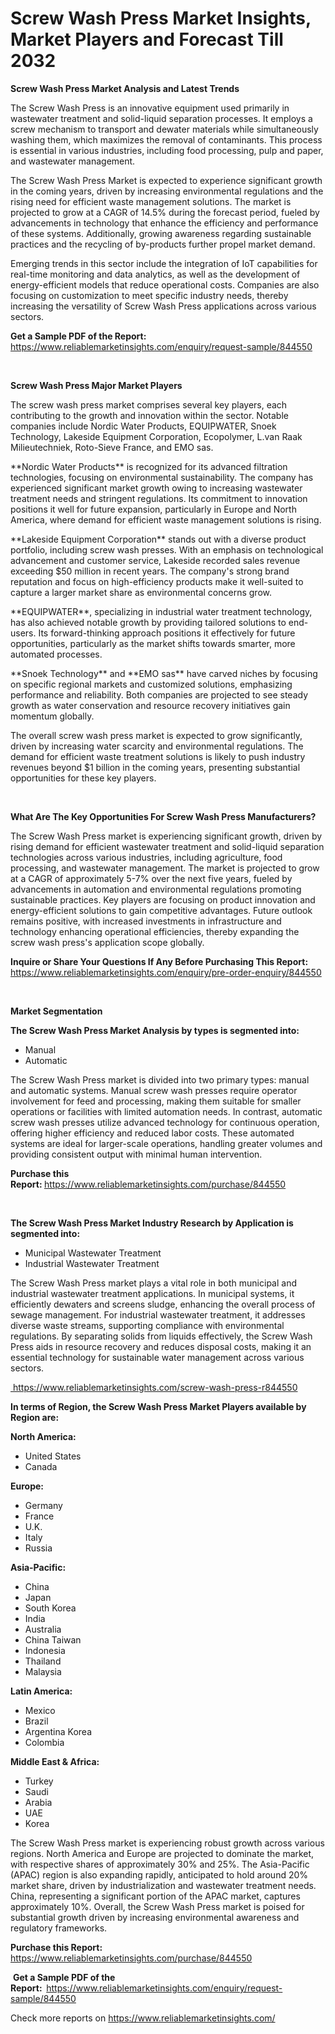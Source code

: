 <p><h1>Screw Wash Press Market Insights, Market Players and Forecast Till 2032</h1></p><p><strong>Screw Wash Press Market Analysis and Latest Trends</strong></p>
<p><p>The Screw Wash Press is an innovative equipment used primarily in wastewater treatment and solid-liquid separation processes. It employs a screw mechanism to transport and dewater materials while simultaneously washing them, which maximizes the removal of contaminants. This process is essential in various industries, including food processing, pulp and paper, and wastewater management.</p><p>The Screw Wash Press Market is expected to experience significant growth in the coming years, driven by increasing environmental regulations and the rising need for efficient waste management solutions. The market is projected to grow at a CAGR of 14.5% during the forecast period, fueled by advancements in technology that enhance the efficiency and performance of these systems. Additionally, growing awareness regarding sustainable practices and the recycling of by-products further propel market demand. </p><p>Emerging trends in this sector include the integration of IoT capabilities for real-time monitoring and data analytics, as well as the development of energy-efficient models that reduce operational costs. Companies are also focusing on customization to meet specific industry needs, thereby increasing the versatility of Screw Wash Press applications across various sectors.</p></p>
<p><strong>Get a Sample PDF of the Report:&nbsp;</strong> <a href="https://www.reliablemarketinsights.com/enquiry/request-sample/844550?utm_campaign=2244&utm_medium=2&utm_source=Github&utm_content=ia&utm_term=10042025&utm_id=screw-wash-press">https://www.reliablemarketinsights.com/enquiry/request-sample/844550</a></p>
<p>&nbsp;</p>
<p><strong>Screw Wash Press Major Market Players</strong></p>
<p><p>The screw wash press market comprises several key players, each contributing to the growth and innovation within the sector. Notable companies include Nordic Water Products, EQUIPWATER, Snoek Technology, Lakeside Equipment Corporation, Ecopolymer, L.van Raak Milieutechniek, Roto-Sieve France, and EMO sas. </p><p>**Nordic Water Products** is recognized for its advanced filtration technologies, focusing on environmental sustainability. The company has experienced significant market growth owing to increasing wastewater treatment needs and stringent regulations. Its commitment to innovation positions it well for future expansion, particularly in Europe and North America, where demand for efficient waste management solutions is rising.</p><p>**Lakeside Equipment Corporation** stands out with a diverse product portfolio, including screw wash presses. With an emphasis on technological advancement and customer service, Lakeside recorded sales revenue exceeding $50 million in recent years. The company's strong brand reputation and focus on high-efficiency products make it well-suited to capture a larger market share as environmental concerns grow.</p><p>**EQUIPWATER**, specializing in industrial water treatment technology, has also achieved notable growth by providing tailored solutions to end-users. Its forward-thinking approach positions it effectively for future opportunities, particularly as the market shifts towards smarter, more automated processes.</p><p>**Snoek Technology** and **EMO sas** have carved niches by focusing on specific regional markets and customized solutions, emphasizing performance and reliability. Both companies are projected to see steady growth as water conservation and resource recovery initiatives gain momentum globally.</p><p>The overall screw wash press market is expected to grow significantly, driven by increasing water scarcity and environmental regulations. The demand for efficient waste treatment solutions is likely to push industry revenues beyond $1 billion in the coming years, presenting substantial opportunities for these key players.</p></p>
<p>&nbsp;</p>
<p><strong>What Are The Key Opportunities For Screw Wash Press Manufacturers?</strong></p>
<p><p>The Screw Wash Press market is experiencing significant growth, driven by rising demand for efficient wastewater treatment and solid-liquid separation technologies across various industries, including agriculture, food processing, and wastewater management. The market is projected to grow at a CAGR of approximately 5-7% over the next five years, fueled by advancements in automation and environmental regulations promoting sustainable practices. Key players are focusing on product innovation and energy-efficient solutions to gain competitive advantages. Future outlook remains positive, with increased investments in infrastructure and technology enhancing operational efficiencies, thereby expanding the screw wash press's application scope globally.</p></p>
<p><strong>Inquire or Share Your Questions If Any Before Purchasing This Report:</strong> <a href="https://www.reliablemarketinsights.com/enquiry/pre-order-enquiry/844550?utm_campaign=2244&utm_medium=2&utm_source=Github&utm_content=ia&utm_term=10042025&utm_id=screw-wash-press">https://www.reliablemarketinsights.com/enquiry/pre-order-enquiry/844550</a></p>
<p>&nbsp;</p>
<p><strong>Market Segmentation</strong></p>
<p><strong>The Screw Wash Press Market Analysis by types is segmented into:</strong></p>
<p><ul><li>Manual</li><li>Automatic</li></ul></p>
<p><p>The Screw Wash Press market is divided into two primary types: manual and automatic systems. Manual screw wash presses require operator involvement for feed and processing, making them suitable for smaller operations or facilities with limited automation needs. In contrast, automatic screw wash presses utilize advanced technology for continuous operation, offering higher efficiency and reduced labor costs. These automated systems are ideal for larger-scale operations, handling greater volumes and providing consistent output with minimal human intervention.</p></p>
<p><strong>Purchase this Report:&nbsp;</strong><a href="https://www.reliablemarketinsights.com/purchase/844550?utm_campaign=2244&utm_medium=2&utm_source=Github&utm_content=ia&utm_term=10042025&utm_id=screw-wash-press">https://www.reliablemarketinsights.com/purchase/844550</a></p>
<p>&nbsp;</p>
<p><strong>The Screw Wash Press Market Industry Research by Application is segmented into:</strong></p>
<p><ul><li>Municipal Wastewater Treatment</li><li>Industrial Wastewater Treatment</li></ul></p>
<p><p>The Screw Wash Press market plays a vital role in both municipal and industrial wastewater treatment applications. In municipal systems, it efficiently dewaters and screens sludge, enhancing the overall process of sewage management. For industrial wastewater treatment, it addresses diverse waste streams, supporting compliance with environmental regulations. By separating solids from liquids effectively, the Screw Wash Press aids in resource recovery and reduces disposal costs, making it an essential technology for sustainable water management across various sectors.</p></p>
<p><a href="https://www.reliablemarketinsights.com/screw-wash-press-r844550?utm_campaign=2244&utm_medium=2&utm_source=Github&utm_content=ia&utm_term=10042025&utm_id=screw-wash-press">&nbsp;https://www.reliablemarketinsights.com/screw-wash-press-r844550</a></p>
<p><strong>In terms of Region, the Screw Wash Press Market Players available by Region are:</strong></p>
<p>
    <p> <strong> North America: </strong>
        <ul>
            <li>United States</li>
            <li>Canada</li>
        </ul>
        </p> 
    <p> <strong> Europe: </strong>
        <ul>
            <li>Germany</li>
            <li>France</li>
            <li>U.K.</li>
            <li>Italy</li>
            <li>Russia</li>
        </ul>
        </p> 
    <p> <strong> Asia-Pacific: </strong>
        <ul>
            <li>China</li>
            <li>Japan</li>
            <li>South Korea</li>
            <li>India</li>
            <li>Australia</li>
            <li>China Taiwan</li>
            <li>Indonesia</li>
            <li>Thailand</li>
            <li>Malaysia</li>
        </ul>
        </p> 
    <p> <strong> Latin America: </strong>
        <ul>
            <li>Mexico</li>
            <li>Brazil</li>
            <li>Argentina Korea</li>
            <li>Colombia</li>
        </ul>
        </p> 
    <p> <strong> Middle East & Africa: </strong>
        <ul>
            <li>Turkey</li>
            <li>Saudi</li>
            <li>Arabia</li>
            <li>UAE</li>
            <li>Korea</li>
        </ul>
    </p>
    </p>
<p><p>The Screw Wash Press market is experiencing robust growth across various regions. North America and Europe are projected to dominate the market, with respective shares of approximately 30% and 25%. The Asia-Pacific (APAC) region is also expanding rapidly, anticipated to hold around 20% market share, driven by industrialization and wastewater treatment needs. China, representing a significant portion of the APAC market, captures approximately 10%. Overall, the Screw Wash Press market is poised for substantial growth driven by increasing environmental awareness and regulatory frameworks.</p></p>
<p><strong>Purchase this Report: </strong><a href="https://www.reliablemarketinsights.com/purchase/844550?utm_campaign=2244&utm_medium=2&utm_source=Github&utm_content=ia&utm_term=10042025&utm_id=screw-wash-press">https://www.reliablemarketinsights.com/purchase/844550</a></p>
<p>&nbsp;<strong>Get a Sample PDF of the Report:&nbsp;&nbsp;</strong><a href="https://www.reliablemarketinsights.com/enquiry/request-sample/844550?utm_campaign=2244&utm_medium=2&utm_source=Github&utm_content=ia&utm_term=10042025&utm_id=screw-wash-press">https://www.reliablemarketinsights.com/enquiry/request-sample/844550</a></p>
<p><strong></strong></p>
<p>Check more reports on <a href="https://www.reliablemarketinsights.com/?utm_campaign=2244&utm_medium=2&utm_source=Github&utm_content=ia&utm_term=10042025&utm_id=screw-wash-press">https://www.reliablemarketinsights.com/</a></p>